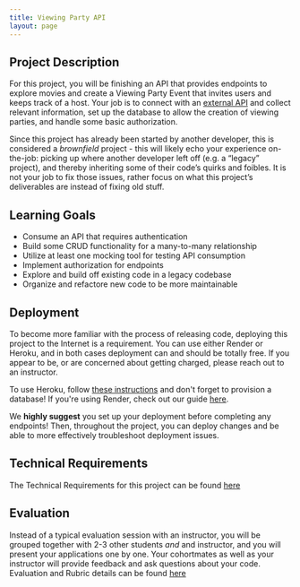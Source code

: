 ```yaml
---
title: Viewing Party API
layout: page
---
```


## Project Description

For this project, you will be finishing an API that provides endpoints to explore movies and create a Viewing Party Event that invites users and keeps track of a host. Your job is to connect with an [external API](https://developers.themoviedb.org/3/getting-started/introduction) and collect relevant information, set up the database to allow the creation of viewing parties, and handle some basic authorization.

Since this project has already been started by another developer, this is considered a *brownfield* project - this will likely echo your experience on-the-job: picking up where another developer left off (e.g. a “legacy” project), and thereby inheriting some of their code’s quirks and foibles. It is not your job to fix those issues, rather focus on what this project’s deliverables are instead of fixing old stuff.


## Learning Goals

* Consume an API that requires authentication
* Build some CRUD functionality for a many-to-many relationship
* Utilize at least one mocking tool for testing API consumption
* Implement authorization for endpoints
* Explore and build off existing code in a legacy codebase
* Organize and refactore new code to be more maintainable

## Deployment

To become more familiar with the process of releasing code, deploying this project to the Internet is a requirement. You can use either Render or Heroku, and in both cases deployment can and should be totally free. If you appear to be, or are concerned about getting charged, please reach out to an instructor. 

To use Heroku, follow [these instructions](https://devcenter.heroku.com/articles/getting-started-with-rails7) and don't forget to provision a database! If you're using Render, check out our guide [here](../../lessons/deployment_guide).

We **highly suggest** you set up your deployment before completing any endpoints! Then, throughout the project, you can deploy changes and be able to more effectively troubleshoot deployment issues. 

## Technical Requirements

The Technical Requirements for this project can be found [here](./requirements)

## Evaluation

Instead of a typical evaluation session with an instructor, you will be grouped together with 2-3 other students *and* and instructor, and you will present your applications one by one. Your cohortmates as well as your instructor will provide feedback and ask questions about your code. Evaluation and Rubric details can be found [here](./evaluation)

